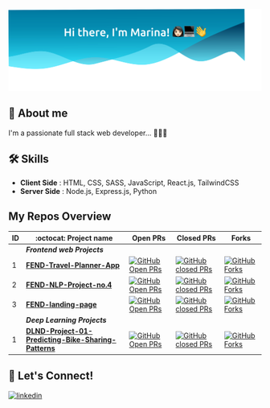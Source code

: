 
![Galaxy header](marina.svg?raw=true "Welcome to Marina's GitHub")


## 🚀 About me 
I'm a passionate full stack web developer... 👩🏻‍💻


## 🛠  Skills

- **Client Side** : HTML, CSS, SASS, JavaScript, React.js, TailwindCSS
- **Server Side** : Node.js, Express.js, Python


## My Repos Overview
  
| ID |  :octocat: Project name | Open PRs | Closed PRs |Forks | 
| :--- | --- |  --- | --- | --- |
| |  ***Frontend web Projects***   | | | |
| 1 | [**FEND-Travel-Planner-App**](https://github.com/marinakhamis/Travel-Planner-App-FEND) | [![GitHub Open PRs](https://img.shields.io/github/issues-pr-raw/marinakhamis/Travel-Planner-App-FEND?&logo=github)](https://github.com/marinakhamis/Travel-Planner-App-FEND/pulls)   | [![GitHub closed PRs](https://img.shields.io/github/issues-pr-closed-raw/marinakhamis/Travel-Planner-App-FEND?logo=github)](https://github.com/marinakhamis/Travel-Planner-App-FEND/pulls?q=is%3Apr+is%3Aclosed) | [![GitHub Forks](https://img.shields.io/github/forks/marinakhamis/Travel-Planner-App-FEND?style=social)](https://github.com/marinakhamis/Travel-Planner-App-FEND/network/members) | 
| 2 | [**FEND-NLP-Project-no.4**](https://github.com/marinakhamis/NLP-Project-no.4) | [![GitHub Open PRs](https://img.shields.io/github/issues-pr-raw/marinakhamis/NLP-Project-no.4?&logo=github)](https://github.com/marinakhamis/NLP-Project-no.4/pulls) | [![GitHub closed PRs](https://img.shields.io/github/issues-pr-closed-raw/marinakhamis/NLP-Project-no.4?logo=github)](https://github.com/marinakhamis/NLP-Project-no.4/pulls?q=is%3Apr+is%3Aclosed) | [![GitHub Forks](https://img.shields.io/github/forks/marinakhamis/NLP-Project-no.4?style=social)](https://github.com/marinakhamis/NLP-Project-no.4/network/members)  | 
| 3 | [**FEND-landing-page**](https://github.com/marinakhamis/landing-page-improved)  | [![GitHub Open PRs](https://img.shields.io/github/issues-pr-raw/marinakhamis/landing-page-improved?&logo=github)](https://github.com/marinakhamis/landing-page-improved/pulls)  | [![GitHub closed PRs](https://img.shields.io/github/issues-pr-closed-raw/marinakhamis/landing-page-improved?logo=github)](https://github.com/marinakhamis/landing-page-improved/pulls?q=is%3Apr+is%3Aclosed) | [![GitHub Forks](https://img.shields.io/github/forks/marinakhamis/landing-page-improved?style=social)](https://github.com/marinakhamis/landing-page-improved/network/members)  | 
| |  ***Deep Learning Projects***   | | | |
| 1 | [**DLND-Project-01-Predicting-Bike-Sharing-Patterns**](https://github.com/marinakhamis/DLND-Project-01-Predicting-Bike-Sharing-Patterns) | [![GitHub Open PRs](https://img.shields.io/github/issues-pr-raw/marinakhamis/DLND-Project-01-Predicting-Bike-Sharing-Patterns?&logo=github)](https://github.com/marinakhamis/DLND-Project-01-Predicting-Bike-Sharing-Patterns/pulls)   | [![GitHub closed PRs](https://img.shields.io/github/issues-pr-closed-raw/marinakhamis/DLND-Project-01-Predicting-Bike-Sharing-Patterns?logo=github)](https://github.com/marinakhamis/DLND-Project-01-Predicting-Bike-Sharing-Patterns/pulls?q=is%3Apr+is%3Aclosed) | [![GitHub Forks](https://img.shields.io/github/forks/marinakhamis/DLND-Project-01-Predicting-Bike-Sharing-Patterns?style=social)](https://github.com/marinakhamis/Travel-Planner-App-FEND/network/members) | 




  
## 🔗 Let's Connect!

[![linkedin](https://img.shields.io/badge/linkedin-0A66C2?style=for-the-badge&logo=linkedin&logoColor=white)](https://www.linkedin.com/in/marina-khamis-140941165/)


